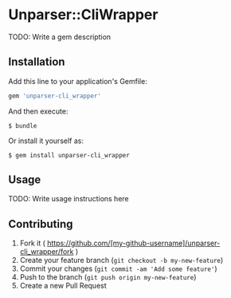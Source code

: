 # Unparser::CliWrapper

TODO: Write a gem description

## Installation

Add this line to your application's Gemfile:

```ruby
gem 'unparser-cli_wrapper'
```

And then execute:

    $ bundle

Or install it yourself as:

    $ gem install unparser-cli_wrapper

## Usage

TODO: Write usage instructions here

## Contributing

1. Fork it ( https://github.com/[my-github-username]/unparser-cli_wrapper/fork )
2. Create your feature branch (`git checkout -b my-new-feature`)
3. Commit your changes (`git commit -am 'Add some feature'`)
4. Push to the branch (`git push origin my-new-feature`)
5. Create a new Pull Request
